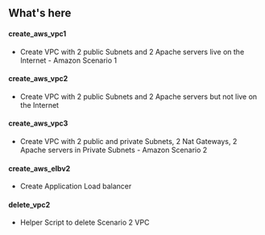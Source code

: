 ## What's here 
#### create_aws_vpc1 
- Create VPC with 2 public Subnets and 2 Apache servers live on the Internet  - Amazon Scenario 1
#### create_aws_vpc2
- Create VPC with 2 public Subnets and 2 Apache servers but not live on the Internet  
#### create_aws_vpc3 
- Create VPC with 2 public and  private Subnets, 2 Nat Gateways, 2 Apache servers in Private Subnets - Amazon Scenario 2
#### create_aws_elbv2
- Create Application Load balancer
#### delete_vpc2 
- Helper Script to delete Scenario 2 VPC
